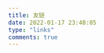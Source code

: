 ```yaml
---
title: 友链
date: 2022-01-17 23:48:05
type: "links"
comments: true
---
```


<div style="width:100%;height:900px"></div>

# 
